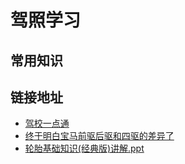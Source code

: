 ﻿# 驾照学习

## 常用知识

## 链接地址

* [驾校一点通](http://www.jxedt.com/qingdao/)
* [终于明白宝马前驱后驱和四驱的差异了](https://price.pcauto.com.cn/52833/news_detail13037813.html)
* [轮胎基础知识(经典版)讲解.ppt](https://max.book118.com/html/2016/0423/41128733.shtm)
